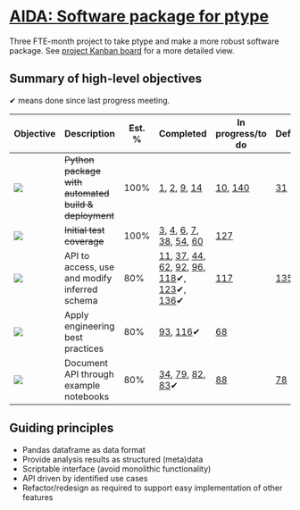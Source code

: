 # [AIDA: Software package for ptype](https://github.com/alan-turing-institute/Hut23/issues/438)

Three FTE-month project to take ptype and make a more robust software package. See [project Kanban board](https://github.com/alan-turing-institute/ptype/projects/1) for a more detailed view.

## Summary of high-level objectives

✔ means done since last progress meeting.

| Objective | Description | Est. % | Completed | In progress/to do | Deferred | Dropped |
| --- | --- | --- | --- | --- | --- | --- |
| [![](https://img.shields.io/github/labels/alan-turing-institute/ptype/task:python-package)](https://github.com/alan-turing-institute/ptype/labels/task:python-package) | <s>Python package with automated build & deployment</s> | 100% | [1](https://github.com/alan-turing-institute/ptype/issues/1), [2](https://github.com/alan-turing-institute/ptype/issues/2), [9](https://github.com/alan-turing-institute/ptype/issues/9), [14](https://github.com/alan-turing-institute/ptype/issues/14) | [10](https://github.com/alan-turing-institute/ptype/issues/10), [140](https://github.com/alan-turing-institute/ptype/issues/140) | [31](https://github.com/alan-turing-institute/ptype/issues/31) |
| [![](https://img.shields.io/github/labels/alan-turing-institute/ptype/task:test-coverage)](https://github.com/alan-turing-institute/ptype/labels/task:test-coverage) | <s>Initial test coverage</s> | 100% | [3](https://github.com/alan-turing-institute/ptype/issues/3), [4](https://github.com/alan-turing-institute/ptype/issues/4), [6](https://github.com/alan-turing-institute/ptype/issues/6), [7](https://github.com/alan-turing-institute/ptype/issues/7), [38](https://github.com/alan-turing-institute/ptype/issues/38), [54](https://github.com/alan-turing-institute/ptype/issues/54), [60](https://github.com/alan-turing-institute/ptype/issues/60) | [127](https://github.com/alan-turing-institute/ptype/issues/127) |
| [![](https://img.shields.io/github/labels/alan-turing-institute/ptype/task:core-api)](https://github.com/alan-turing-institute/ptype/labels/task:core-api) | API to access, use and modify inferred schema | 80% | [11](https://github.com/alan-turing-institute/ptype/issues/11), [37](https://github.com/alan-turing-institute/ptype/issues/37), [44](https://github.com/alan-turing-institute/ptype/issues/44), [62](https://github.com/alan-turing-institute/ptype/issues/62), [92](https://github.com/alan-turing-institute/ptype/issues/92)️, [96](https://github.com/alan-turing-institute/ptype/issues/96), [118](https://github.com/alan-turing-institute/ptype/issues/118)✔, [123](https://github.com/alan-turing-institute/ptype/issues/123)✔, [136](https://github.com/alan-turing-institute/ptype/issues/136)✔ | [117](https://github.com/alan-turing-institute/ptype/issues/117) | [135](https://github.com/alan-turing-institute/ptype/issues/135)
| [![](https://img.shields.io/github/labels/alan-turing-institute/ptype/task:internal-design)](https://github.com/alan-turing-institute/ptype/labels/task:internal-design) | Apply engineering best practices | 80% | [93](https://github.com/alan-turing-institute/ptype/issues/93), [116](https://github.com/alan-turing-institute/ptype/issues/116)✔ | [68](https://github.com/alan-turing-institute/ptype/issues/68) |
| [![](https://img.shields.io/github/labels/alan-turing-institute/ptype/task:use-cases)](https://github.com/alan-turing-institute/ptype/labels/task:use-cases) | Document API through example notebooks | 80% | [34](https://github.com/alan-turing-institute/ptype/issues/34), [79](https://github.com/alan-turing-institute/ptype/issues/79), [82](https://github.com/alan-turing-institute/ptype/issues/82), [83](https://github.com/alan-turing-institute/ptype/issues/83)✔ | [88](https://github.com/alan-turing-institute/ptype/issues/88) | [78](https://github.com/alan-turing-institute/ptype/issues/78) | [86](https://github.com/alan-turing-institute/ptype/issues/86) |

## Guiding principles

- Pandas dataframe as data format
- Provide analysis results as structured (meta)data
- Scriptable interface (avoid monolithic functionality)
- API driven by identified use cases
- Refactor/redesign as required to support easy implementation of other features
